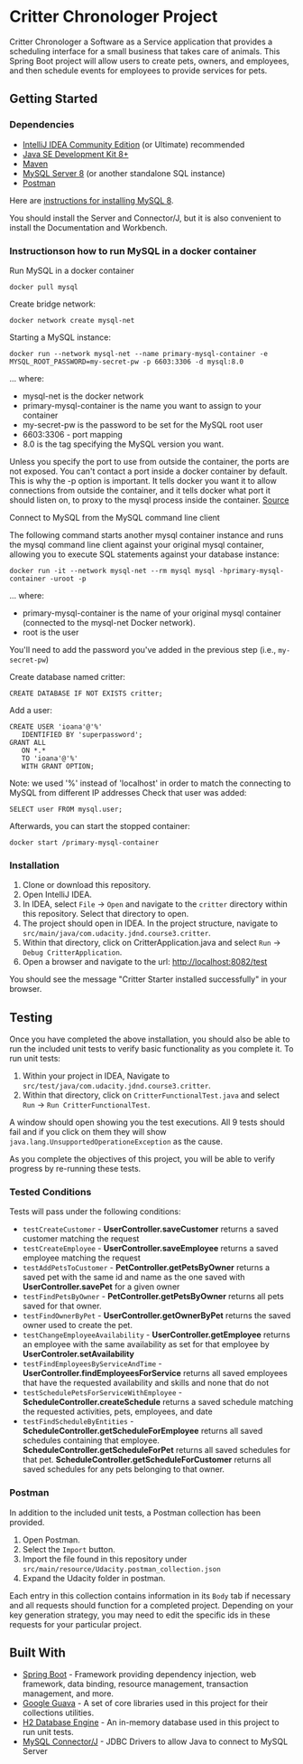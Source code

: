 # Critter Chronologer Project

Critter Chronologer a Software as a Service application that provides a scheduling interface for a small business that takes care of animals. This Spring Boot project will allow users to create pets, owners, and employees, and then schedule events for employees to provide services for pets.

## Getting Started

### Dependencies

* [IntelliJ IDEA Community Edition](https://www.jetbrains.com/idea/download) (or Ultimate) recommended 
* [Java SE Development Kit 8+](https://www.oracle.com/technetwork/java/javase/downloads/index.html)
* [Maven](https://maven.apache.org/download.cgi)
* [MySQL Server 8](https://dev.mysql.com/downloads/mysql/) (or another standalone SQL instance)
* [Postman](https://www.getpostman.com/downloads/)

Here are [instructions for installing MySQL 8](https://dev.mysql.com/doc/refman/8.0/en/installing.html).

You should install the Server and Connector/J, but it is also convenient to install the Documentation and Workbench.

### Instructionson how to run MySQL in a docker container
Run MySQL in a docker container
```
docker pull mysql
```

Create bridge network:
```
docker network create mysql-net
```
Starting a MySQL instance:
```
docker run --network mysql-net --name primary-mysql-container -e MYSQL_ROOT_PASSWORD=my-secret-pw -p 6603:3306 -d mysql:8.0
```

... where:
 - mysql-net is the docker network
 - primary-mysql-container is the name you want to assign to your container
 - my-secret-pw is the password to be set for the MySQL root user
 - 6603:3306 - port mapping
 - 8.0 is the tag specifying the MySQL version you want. 
 
 Unless you specify the port to use from outside the container, the ports are not exposed. You can't contact a port inside a docker container by default.
 This is why the -p option is important. It tells docker you want it to allow connections from outside the container, and it tells docker what port it should listen on, to proxy to the mysql process inside the container. [Source](https://stackoverflow.com/questions/60156809/how-to-connect-to-mysql-instance-running-in-container-on-local-machine)

 Connect to MySQL from the MySQL command line client
 
 The following command starts another mysql container instance and runs the mysql command line client against your original mysql container, allowing you to execute SQL statements against your database instance:
 
`docker run -it --network mysql-net --rm mysql mysql -hprimary-mysql-container -uroot -p`
 
 ... where:
 - primary-mysql-container is the name of your original mysql container (connected to the mysql-net Docker network).
 - root is the user
 
You'll need to add the password you've added in the previous step (i.e., `my-secret-pw`)
 
Create database named critter:
```
CREATE DATABASE IF NOT EXISTS critter;
```
 
Add a user:
 ```
CREATE USER 'ioana'@'%'
    IDENTIFIED BY 'superpassword';
GRANT ALL
    ON *.*
    TO 'ioana'@'%'
    WITH GRANT OPTION;
```
Note: we used '%' instead of 'localhost' in order to match the connecting to MySQL from different IP addresses
Check that user was added:
```
SELECT user FROM mysql.user;
```

Afterwards, you can start the stopped container: 
```
docker start /primary-mysql-container
```

### Installation

1. Clone or download this repository.
2. Open IntelliJ IDEA.
3. In IDEA, select `File` -> `Open` and navigate to the `critter` directory within this repository. Select that directory to open.
4. The project should open in IDEA. In the project structure, navigate to `src/main/java/com.udacity.jdnd.course3.critter`. 
5. Within that directory, click on CritterApplication.java and select `Run` -> `Debug CritterApplication`. 
6. Open a browser and navigate to the url: [http://localhost:8082/test](http://localhost:8082/test)

You should see the message "Critter Starter installed successfully" in your browser.

## Testing

Once you have completed the above installation, you should also be able to run the included unit tests to verify basic functionality as you complete it. To run unit tests:

1. Within your project in IDEA, Navigate to `src/test/java/com.udacity.jdnd.course3.critter`.
2. Within that directory, click on `CritterFunctionalTest.java` and select `Run` -> `Run CritterFunctionalTest`.

A window should open showing you the test executions. All 9 tests should fail and if you click on them they will show `java.lang.UnsupportedOperationeException` as the cause.

As you complete the objectives of this project, you will be able to verify progress by re-running these tests.

### Tested Conditions
Tests will pass under the following conditions:

* `testCreateCustomer` - **UserController.saveCustomer** returns a saved customer matching the request
* `testCreateEmployee` - **UserController.saveEmployee** returns a saved employee matching the request
* `testAddPetsToCustomer` - **PetController.getPetsByOwner** returns a saved pet with the same id and name as the one saved with **UserController.savePet** for a given owner
* `testFindPetsByOwner` - **PetController.getPetsByOwner** returns all pets saved for that owner.
* `testFindOwnerByPet` - **UserController.getOwnerByPet** returns the saved owner used to create the pet.
* `testChangeEmployeeAvailability` - **UserController.getEmployee** returns an employee with the same availability as set for that employee by **UserControler.setAvailability**
* `testFindEmployeesByServiceAndTime` - **UserController.findEmployeesForService** returns all saved employees that have the requested availability and skills and none that do not
* `testSchedulePetsForServiceWithEmployee` - **ScheduleController.createSchedule** returns a saved schedule matching the requested activities, pets, employees, and date
* `testFindScheduleByEntities` - **ScheduleController.getScheduleForEmployee** returns all saved schedules containing that employee. **ScheduleController.getScheduleForPet** returns all saved schedules for that pet. **ScheduleController.getScheduleForCustomer** returns all saved schedules for any pets belonging to that owner.

### Postman
In addition to the included unit tests, a Postman collection has been provided. 

1. Open Postman.
2. Select the `Import` button.
3. Import the file found in this repository under `src/main/resource/Udacity.postman_collection.json`
4. Expand the Udacity folder in postman.

Each entry in this collection contains information in its `Body` tab if necessary and all requests should function for a completed project. Depending on your key generation strategy, you may need to edit the specific ids in these requests for your particular project.

## Built With

* [Spring Boot](https://spring.io/projects/spring-boot) - Framework providing dependency injection, web framework, data binding, resource management, transaction management, and more.
* [Google Guava](https://github.com/google/guava) - A set of core libraries used in this project for their collections utilities.
* [H2 Database Engine](https://www.h2database.com/html/main.html) - An in-memory database used in this project to run unit tests.
* [MySQL Connector/J](https://www.mysql.com/products/connector/) - JDBC Drivers to allow Java to connect to MySQL Server
